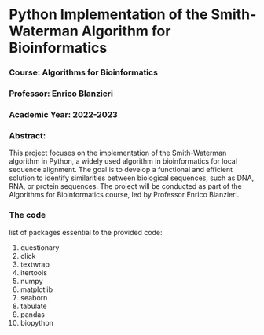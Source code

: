 # Python Implementation of the Smith-Waterman Algorithm for Bioinformatics

### Course: Algorithms for Bioinformatics
### Professor: Enrico Blanzieri
### Academic Year: 2022-2023

### Abstract:
This project focuses on the implementation of the Smith-Waterman algorithm in Python, a widely used algorithm in bioinformatics for local sequence alignment. The goal is to develop a functional and efficient solution to identify similarities between biological sequences, such as DNA, RNA, or protein sequences. The project will be conducted as part of the Algorithms for Bioinformatics course, led by Professor Enrico Blanzieri.

### The code

list of packages essential to the provided code:

1. questionary
2. click
3. textwrap
4. itertools
5. numpy
6. matplotlib
7. seaborn
8. tabulate
9. pandas
10. biopython
